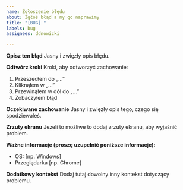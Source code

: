 ```yaml
---
name: Zgłoszenie błędu
about: Zgłoś błąd a my go naprawimy
title: "[BUG] "
labels: bug
assignees: ddnowicki

---
```


**Opisz ten błąd**
Jasny i zwięzły opis błędu.

**Odtwórz kroki**
Kroki, aby odtworzyć zachowanie:
1. Przeszedłem do  „…”
2. Kliknąłem w „...”
3. Przewinąłem w dół do „...”
4. Zobaczyłem błąd

**Oczekiwane zachowanie**
Jasny i zwięzły opis tego, czego się spodziewałeś.

**Zrzuty ekranu**
Jeżeli to możliwe to dodaj zrzuty ekranu, aby wyjaśnić problem.

**Ważne informacje (proszę uzupełnić poniższe informacje):**
 - OS: [np. Windows]
 - Przeglądarka [np. Chrome]

**Dodatkowy kontekst**
Dodaj tutaj dowolny inny kontekst dotyczący problemu.
